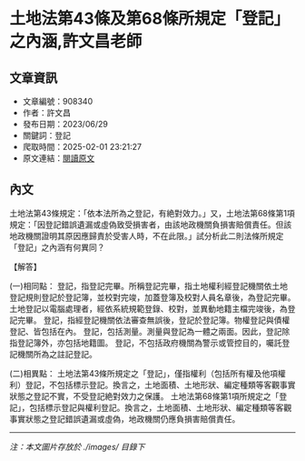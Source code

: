 # 土地法第43條及第68條所規定「登記」之內涵,許文昌老師

## 文章資訊
- 文章編號：908340
- 作者：許文昌
- 發布日期：2023/06/29
- 關鍵詞：登記
- 爬取時間：2025-02-01 23:21:27
- 原文連結：[閱讀原文](https://real-estate.get.com.tw/Columns/detail.aspx?no=908340)

## 內文


土地法第43條規定：「依本法所為之登記，有絶對效力。」又，土地法第68條第1項規定：「因登記錯誤遺漏或虛偽致受損害者，由該地政機關負損害賠償責任。但該地政機關證明其原因應歸責於受害人時，不在此限。」試分析此二則法條所規定「登記」之內涵有何異同？


【解答】


(一)相同點：
登記，指登記完畢。所稱登記完畢，指土地權利經登記機關依土地登記規則登記於登記簿，並校對完竣，加蓋登簿及校對人員名章後，為登記完畢。土地登記以電腦處理者，經依系統規範登錄、校對，並異動地籍主檔完竣後，為登記完畢。
登記，指經登記機關依法審查無誤後，登記於登記簿。物權登記與債權登記、皆包括在內。
登記，包括測量。測量與登記為一體之兩面。因此，登記除指登記簿外，亦包括地籍圖。
登記，不包括政府機關為警示或管控目的，囑託登記機關所為之註記登記。


(二)相異點：
土地法第43條所規定之「登記」，僅指權利（包括所有權及他項權利）登記，不包括標示登記。換言之，土地面積、土地形狀、編定種類等客觀事實狀態之登記不實，不受登記絶對效力之保護。
土地法第68條第1項所規定之「登記」，包括標示登記與權利登記。換言之，土地面積、土地形狀、編定種類等客觀事實狀態之登記錯誤遺漏或虛偽，地政機關仍應負損害賠償責任。

---
*注：本文圖片存放於 ./images/ 目錄下*
